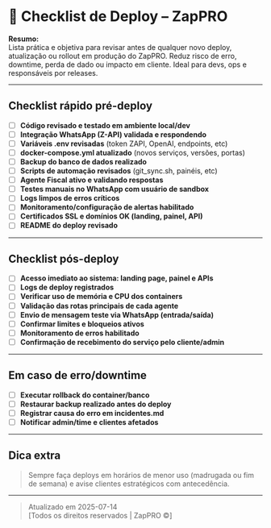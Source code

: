 # 📝 Checklist de Deploy – ZapPRO

**Resumo:**  
Lista prática e objetiva para revisar antes de qualquer novo deploy, atualização ou rollout em produção do ZapPRO. Reduz risco de erro, downtime, perda de dado ou impacto em cliente. Ideal para devs, ops e responsáveis por releases.

---

## **Checklist rápido pré-deploy**

- [ ] **Código revisado e testado em ambiente local/dev**
- [ ] **Integração WhatsApp (Z-API) validada e respondendo**
- [ ] **Variáveis .env revisadas** (token ZAPI, OpenAI, endpoints, etc)
- [ ] **docker-compose.yml atualizado** (novos serviços, versões, portas)
- [ ] **Backup do banco de dados realizado**
- [ ] **Scripts de automação revisados** (git_sync.sh, painéis, etc)
- [ ] **Agente Fiscal ativo e validando respostas**
- [ ] **Testes manuais no WhatsApp com usuário de sandbox**
- [ ] **Logs limpos de erros críticos**
- [ ] **Monitoramento/configuração de alertas habilitado**
- [ ] **Certificados SSL e domínios OK (landing, painel, API)**
- [ ] **README do deploy revisado**

---

## **Checklist pós-deploy**

- [ ] **Acesso imediato ao sistema: landing page, painel e APIs**
- [ ] **Logs de deploy registrados**
- [ ] **Verificar uso de memória e CPU dos containers**
- [ ] **Validação das rotas principais de cada agente**
- [ ] **Envio de mensagem teste via WhatsApp (entrada/saída)**
- [ ] **Confirmar limites e bloqueios ativos**
- [ ] **Monitoramento de erros habilitado**
- [ ] **Confirmação de recebimento do serviço pelo cliente/admin**

---

## **Em caso de erro/downtime**

- [ ] **Executar rollback do container/banco**
- [ ] **Restaurar backup realizado antes do deploy**
- [ ] **Registrar causa do erro em incidentes.md**
- [ ] **Notificar admin/time e clientes afetados**

---

## **Dica extra**

> Sempre faça deploys em horários de menor uso (madrugada ou fim de semana) e avise clientes estratégicos com antecedência.

---

> Atualizado em 2025-07-14  
> [Todos os direitos reservados | ZapPRO ©]
